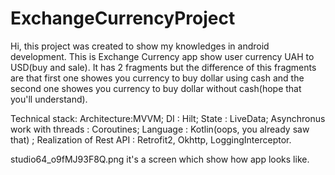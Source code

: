 # ExchangeCurrencyProject
Hi, this project was created to show my knowledges in android development.
This is Exchange Currency app show user currency UAH to USD(buy and sale).
It has 2 fragments but the difference of this fragments are that first one showes you currency to buy dollar using cash and the second one showes you currency to buy dollar without cash(hope that you'll understand).

Technical stack:
Architecture:MVVM;
DI : Hilt;
State : LiveData;
Asynchronus work with threads  : Coroutines; 
Language : Kotlin(oops, you already saw that) ;
Realization of Rest API : Retrofit2, Okhttp, LoggingInterceptor.

studio64_o9fMJ93F8Q.png it's a screen which show how app looks like.
